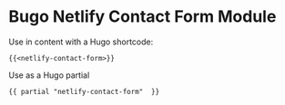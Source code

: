 # Bugo Netlify Contact Form Module

Use in content with a Hugo shortcode:
```
{{<netlify-contact-form>}}
```

Use as a Hugo partial
```
{{ partial "netlify-contact-form"  }}
```